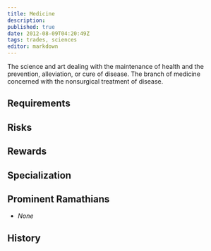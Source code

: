 ```yaml
---
title: Medicine
description:
published: true
date: 2012-08-09T04:20:49Z
tags: trades, sciences
editor: markdown
---
```


The science and art dealing with the maintenance of health and the prevention, alleviation, or cure of disease. The branch of medicine concerned with the nonsurgical treatment of disease.

## Requirements

## Risks

## Rewards

## Specialization

## Prominent Ramathians

- *None*

## History

